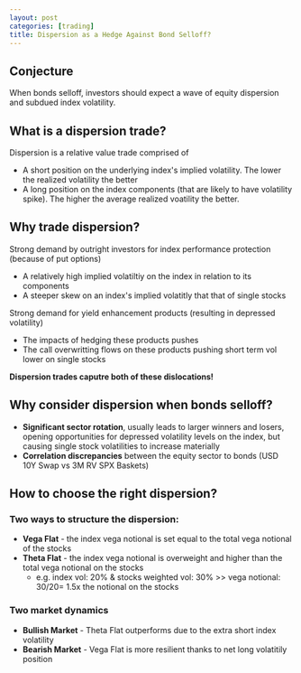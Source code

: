 ```yaml
---
layout: post
categories: [trading]
title: Dispersion as a Hedge Against Bond Selloff?
---
```


## Conjecture
When bonds selloff, investors should expect a wave of equity dispersion and subdued index volatility.


## What is a dispersion trade?
Dispersion is a relative value trade comprised of
- A short position on the underlying index's implied volatility. The lower the realized volatility the better
- A long position on the index components (that are likely to have volatility spike). The higher the average realized voatility the better.


## Why trade dispersion?
Strong demand by outright investors for index performance protection (because of put options)
- A relatively high implied volatiltiy on the index in relation to its components
- A steeper skew on an index's implied volatitly that that of single stocks

Strong demand for yield enhancement products (resulting in depressed volatility)
- The impacts of hedging these products pushes 
- The call overwritting flows on these products pushing short term vol lower on single stocks

**Dispersion trades caputre both of these dislocations!**


## Why consider dispersion when bonds selloff? 
- **Significant sector rotation**, usually leads to larger winners and losers, opening opportunities for depressed volatility levels on the index, but causing single stock volatilities to increase materially
- **Correlation discrepancies** between the equity sector to bonds (USD 10Y Swap vs 3M RV SPX Baskets)


## How to choose the right dispersion?
### Two ways to structure the dispersion:
- **Vega Flat** - the index vega notional is set equal to the total vega notional of the stocks
- **Theta Flat** - the index vega notional is overweight and higher than the total vega notional on the stocks
    - e.g. index vol: 20% & stocks weighted vol: 30% >> vega notional: 30/20= 1.5x the notional on the stocks
    
### Two market dynamics    
- **Bullish Market** - Theta Flat outperforms due to the extra short index volatility
- **Bearish Market** - Vega Flat is more resilient thanks to net long volatitily position
